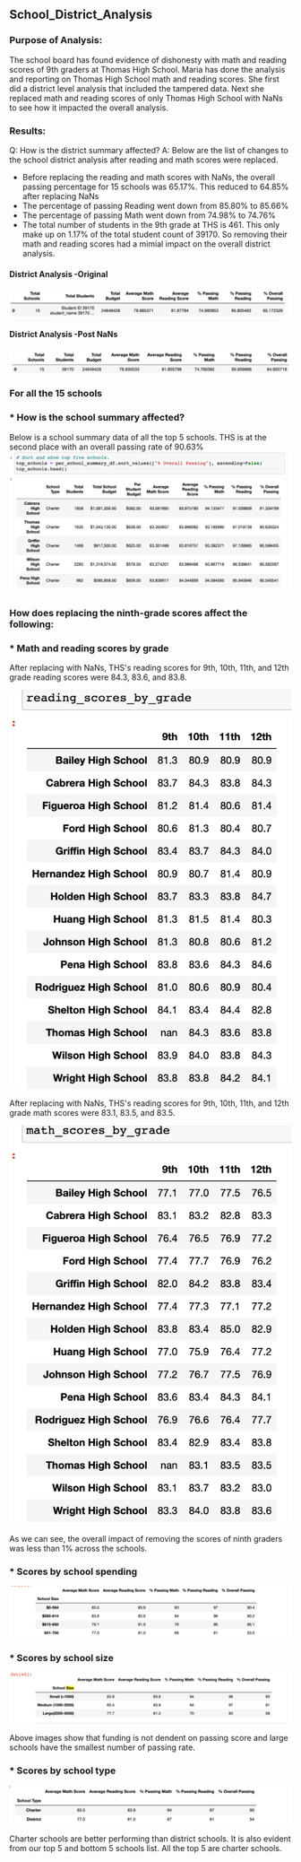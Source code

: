 ## School_District_Analysis

### Purpose of Analysis: 
The school board has found evidence of dishonesty with math and reading scores of 9th graders at Thomas High School. Maria has done the
analysis and reporting on Thomas High School math and reading scores. She first did a district level analysis that included the tampered data. Next she replaced math and reading scores of only Thomas High School with NaNs to see how it impacted the overall analysis.

### Results:
Q: How is the district summary affected?
A: Below are the list of changes to the school district analysis after reading and math scores were replaced.



  * Before replacing the reading and math scores with NaNs, the overall passing percentage for 15 schools was 65.17%. This reduced to         64.85% after replacing NaNs
  * The percentage of passing Reading went down from 85.80% to 85.66%
  * The percentage of passing Math went down from 74.98% to 74.76%
  * The total number of students in the 9th grade at THS is 461. This only make up on 1.17% of the       total student count of 39170. So     removing their math and reading scores had a mimial impact on the overall district analysis. 
  
  #### District Analysis -Original ###
   ![My image](https://github.com/neesha2022/School_District_Analysis_Assignment/blob/main/Resources/Capture%202.png)
   
  #### District Analysis -Post NaNs ###
   ![My image](https://github.com/neesha2022/School_District_Analysis_Assignment/blob/main/Resources/Capture%201.png)
  
  

### For all the 15 schools
### * How is the school summary affected?
  Below is a school summary data of all the top 5 schools. THS is at the second place with an overall passing rate of 90.63%
  ![My image](https://github.com/neesha2022/School_District_Analysis_Assignment/blob/main/Resources/top%205%20schools.png)
  
### How does replacing the ninth-grade scores affect the following:
### * Math and reading scores by grade
   After replacing with NaNs, THS's reading scores for 9th, 10th, 11th, and 12th grade reading scores were 84.3, 83.6, and 83.8.
  
  ![My image](https://github.com/neesha2022/School_District_Analysis_Assignment/blob/main/Resources/Reading.png)
  
   After replacing with NaNs, THS's reading scores for 9th, 10th, 11th, and 12th grade math scores were 83.1, 83.5, and 83.5.
   
  ![My image](https://github.com/neesha2022/School_District_Analysis_Assignment/blob/main/Resources/Math%20score%20by%20grade.png)
  
  As we can see, the overall impact of removing the scores of ninth graders was less than 1% across the schools. 

### * Scores by school spending

![My image](https://github.com/neesha2022/School_District_Analysis_Assignment/blob/main/Resources/Score%20of%20school%20by%20pending.png)

### * Scores by school size

 ![My image](https://github.com/neesha2022/School_District_Analysis_Assignment/blob/main/Resources/Scores%20by%20school%20size%20.png)
 
 Above images show that funding is not dendent on passing score and large schools have the smallest number of passing rate.
 
### * Scores by school type
![My image](https://github.com/neesha2022/School_District_Analysis_Assignment/blob/main/Resources/Screen%20Shot%202022-05-08%20at%202.33.18%20AM.png)

Charter schools are better performing than district schools. It is also evident from our top 5 and bottom 5 schools list. All the top 5 are charter schools. 
